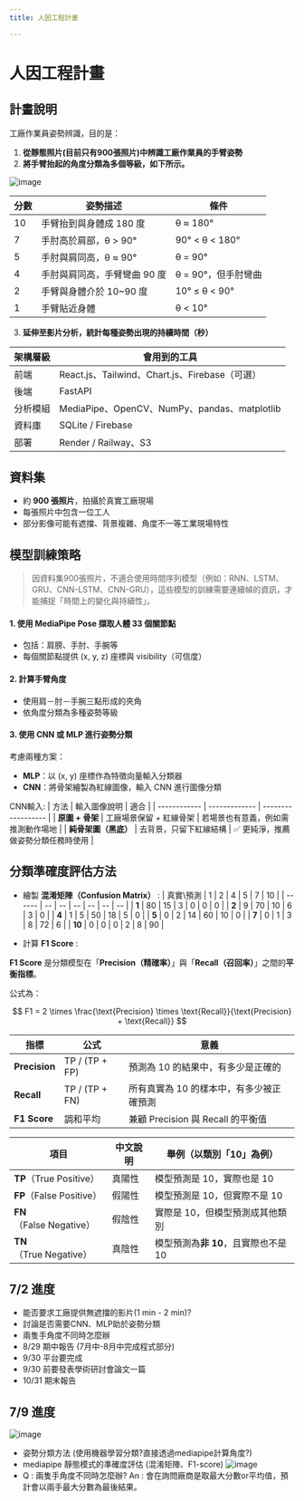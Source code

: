 ```yaml
---
title: 人因工程計畫

---
```


# 人因工程計畫
## 計畫說明
工廠作業員姿勢辨識，目的是：

1. **從靜態照片(目前只有900張照片)中辨識工廠作業員的手臂姿勢**
2. **將手臂抬起的角度分類為多個等級，如下所示。**

![image](https://hackmd.io/_uploads/SyYHYMKVeg.png)

| 分數 | 姿勢描述             | 條件             |
| -- | ---------------- | -------------- |
| 10 | 手臂抬到與身體成 180 度   | θ ≈ 180°       |
| 7  | 手肘高於肩部，θ > 90°   | 90° < θ < 180° |
| 5  | 手肘與肩同高，θ ≈ 90°   | θ = 90°        |
| 4  | 手肘與肩同高，手臂彎曲 90 度 | θ = 90°，但手肘彎曲  |
| 2  | 手臂與身體介於 10\~90 度 | 10° ≤ θ < 90°  |
| 1  | 手臂貼近身體           | θ < 10°        |
3. **延伸至影片分析，統計每種姿勢出現的持續時間（秒）**

| 架構層級 | 會用到的工具                                           |
| ---- | ------------------------------------------------ |
| 前端   | React.js、Tailwind、Chart.js、Firebase（可選）    |
| 後端   | FastAPI   |
| 分析模組 | MediaPipe、OpenCV、NumPy、pandas、matplotlib         |
| 資料庫  | SQLite / Firebase |
| 部署   | Render / Railway、S3                   |



## 資料集
* 約 **900 張照片**，拍攝於真實工廠現場
* 每張照片中包含一位工人
* 部分影像可能有遮擋、背景複雜、角度不一等工業現場特性
## 模型訓練策略
> 因資料集900張照片，不適合使用時間序列模型（例如：RNN、LSTM、GRU、CNN-LSTM、CNN-GRU），這些模型的訓練需要連續幀的資訊，才能捕捉「時間上的變化與持續性」。
####  1. **使用 MediaPipe Pose 擷取人體 33 個關節點**

* 包括：肩膀、手肘、手腕等
* 每個關節點提供 (x, y, z) 座標與 visibility（可信度）

####  2. **計算手臂角度**
* 使用肩－肘－手腕三點形成的夾角
* 依角度分類為多種姿勢等級

####  3. **使用 CNN 或 MLP 進行姿勢分類**

考慮兩種方案：
* **MLP**：以 (x, y) 座標作為特徵向量輸入分類器
* **CNN**：將骨架繪製為紅線圖像，輸入 CNN 進行圖像分類

CNN輸入:
| 方法           | 輸入圖像說明        | 適合  |
| ------------ | ------------- | ------------------ |
| **原圖 + 骨架**  | 工廠場景保留 + 紅線骨架 | 若場景也有意義，例如需推測動作場地  |
| **純骨架圖（黑底）** | 去背景，只留下紅線結構   | ✅ 更純淨，推薦做姿勢分類任務時使用 |

## 分類準確度評估方法
- 繪製 **混淆矩陣（Confusion Matrix）** : 
    | 真實\預測  | 1  | 2  | 4  | 5  | 7  | 10 |
    | ------ | -- | -- | -- | -- | -- | -- |
    | **1**  | 80 | 15 | 3  | 0  | 0  | 0  |
    | **2**  | 9  | 70 | 10 | 6  | 3  | 0  |
    | **4**  | 1  | 5  | 50 | 18 | 5  | 0  |
    | **5**  | 0  | 2  | 14 | 60 | 10 | 0  |
    | **7**  | 0  | 1  | 3  | 8  | 72 | 6  |
    | **10** | 0  | 0  | 0  | 2  | 8  | 90 |

- 計算 **F1 Score** :

**F1 Score** 是分類模型在「**Precision（精確率）**」與「**Recall（召回率）**」之間的**平衡指標**。

公式為：

$$
F1 = 2 \times \frac{\text{Precision} \times \text{Recall}}{\text{Precision} + \text{Recall}}
$$

| 指標            | 公式             | 意義                         |
| ------------- | -------------- | -------------------------- |
| **Precision** | TP / (TP + FP) | 預測為 10 的結果中，有多少是正確的        |
| **Recall**    | TP / (TP + FN) | 所有真實為 10 的樣本中，有多少被正確預測     |
| **F1 Score**  | 調和平均           | 兼顧 Precision 與 Recall 的平衡值 |

| 項目                     | 中文說明 | 舉例（以類別「10」為例）           |
| ---------------------- | ---- | ----------------------- |
| **TP**（True Positive）  | 真陽性  | 模型預測是 10，實際也是 10        |
| **FP**（False Positive） | 假陽性  | 模型預測是 10，但實際不是 10       |
| **FN**（False Negative） | 假陰性  | 實際是 10，但模型預測成其他類別       |
| **TN**（True Negative）  | 真陰性  | 模型預測為**非 10**，且實際也不是 10 |




## 7/2 進度
 
- 能否要求工廠提供無遮擋的影片(1 min - 2 min)?
- 討論是否需要CNN、MLP助於姿勢分類
- 兩隻手角度不同時怎麼辦
- 8/29 期中報告 (7月中-8月中完成程式部分)
- 9/30 平台要完成
- 9/30 前要發表學術研討會論文一篇
- 10/31 期末報告
## 7/9 進度
![image](https://hackmd.io/_uploads/BJzD5HNSlx.png)
- 姿勢分類方法 (使用機器學習分類?直接透過mediapipe計算角度?)
- mediapipe 靜態模式的準確度評估 (混淆矩陣、F1-score)
![image](https://hackmd.io/_uploads/rycflOsSle.png)
- Q : 兩隻手角度不同時怎麼辦? An : 會在詢問廠商是取最大分數or平均值，預計會以兩手最大分數為最後結果。